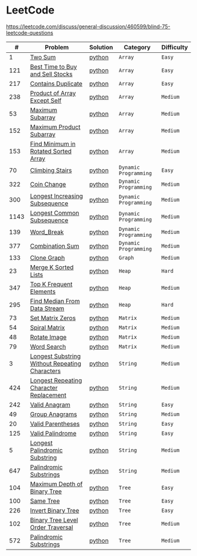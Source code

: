 # LeetCode

https://leetcode.com/discuss/general-discussion/460599/blind-75-leetcode-questions

|#| Problem | Solution | Category | Difficulty |
|-| ------- | -------- | -------- | ---------- |
|1| [Two Sum](https://leetcode.com/problems/two-sum/) |[python](./python/1_two_sum.py) | `Array` | `Easy` |
|121| [Best Time to Buy and Sell Stocks](https://leetcode.com/problems/best-time-to-buy-and-sell-stock/) | [python](./python/121_best_time_to_buy_and_sell_stocks.py) | `Array` | `Easy` |
|217| [Contains Duplicate](https://leetcode.com/problems/contains-duplicate/) | [python](./python/217_contains_duplicate.py) | `Array` | `Easy`|
|238| [Product of Array Except Self](https://leetcode.com/problems/product-of-array-except-self/) | [python](./python/238_product_of_array_except_self.py) | `Array` | `Medium` |
|53| [Maximum Subarray](https://leetcode.com/problems/maximum-subarray/) | [python](./python/53_maximum_subarray.py) | `Array` | `Medium` |
|152| [Maximum Product Subarray](https://leetcode.com/problems/maximum-product-subarray/) | [python](./python/152_maximum_product_subarray.py) | `Array` | `Medium` |
|153| [Find Minimum in Rotated Sorted Array](https://leetcode.com/problems/find-minimum-in-rotated-sorted-array/) | [python](./python/153_find_minimum_in_rotated_sorted_array.py) | `Array` | `Medium` |
|70| [Climbing Stairs](https://leetcode.com/problems/climbing-stairs/description/) | [python](./python/70_climbing_stairs.py) | `Dynamic Programming` | `Easy` |
|322| [Coin Change](https://leetcode.com/problems/coin-change/) | [python](./python/322_coin_change.py) | `Dynamic Programming` | `Medium` |
|300| [Longest Increasing Subsequence](https://leetcode.com/problems/longest-increasing-subsequence/) | [python](./python/300_longest_increasing_subsequence.py) | `Dynamic Programming` | `Medium` |
|1143| [Longest Common Subsequence](https://leetcode.com/problems/longest-common-subsequence/) | [python](./python/1143_longest_common_subsequence.py) | `Dynamic Programming` | `Medium` |
|139| [Word_Break](https://leetcode.com/problems/word-break/) | [python](./python/139_word_break.py) | `Dynamic Programming` | `Medium` |
|377| [Combination Sum](https://leetcode.com/problems/combination-sum-iv/) | [python](./python/377_combination_sum_iv.py) | `Dynamic Programming` | `Medium` |
|133| [Clone Graph](https://leetcode.com/problems/clone-graph/) | [python](./python/133_clone_graph.py) | `Graph` | `Medium` |
|23| [Merge K Sorted Lists](https://leetcode.com/problems/merge-k-sorted-lists/) | [python](./python/23_merge_k_sorted_lists.py) | `Heap` | `Hard` |
|347| [Top K Frequent Elements](https://leetcode.com/problems/top-k-frequent-elements/) | [python](./python/347_top_k_frequent_elements.py) | `Heap` | `Medium` |
|295| [Find Median From Data Stream](https://leetcode.com/problems/find-median-from-data-stream/) | [python](./python/295_find_median_from_data_stream.py) | `Heap` | `Hard` |
|73| [Set Matrix Zeros](https://leetcode.com/problems/set-matrix-zeroes/) | [python](./python/73_set_matrix_zeroes.py) | `Matrix` | `Medium` |
|54| [Spiral Matrix](https://leetcode.com/problems/spiral-matrix/) | [python](./python/54_spiral_matrix.py) | `Matrix` | `Medium` |
|48| [Rotate Image](https://leetcode.com/problems/rotate-image/) | [python](./python/48_rotate_image.py) | `Matrix` | `Medium` |
|79| [Word Search](https://leetcode.com/problems/word-search/) | [python](./python/79_word_search.py) | `Matrix` | `Medium` |
|3| [Longest Substring Without Repeating Characters](https://leetcode.com/problems/longest-substring-without-repeating-characters/) | [python](./python/3_longest_substring_without_repeating_characters.py) | `String` | `Medium` |
|424| [Longest Repeating Character Replacement](https://leetcode.com/problems/longest-repeating-character-replacement/) | [python](./python/424_longest_repeating_character_replacement.py) | `String` | `Medium` |
|242| [Valid Anagram](https://leetcode.com/problems/valid-anagram/) | [python](./python/242_valid_anagram.py) | `String` | `Easy` |
|49| [Group Anagrams](https://leetcode.com/problems/group-anagrams/) | [python](./python/49_group_anagrams.py) | `String` | `Medium` |
|20| [Valid Parentheses](https://leetcode.com/problems/valid-parentheses/) | [python](./python/20_valid_parentheses.py) | `String` | `Easy` |
|125| [Valid Palindrome](https://leetcode.com/problems/valid-palindrome/) | [python](./python/125_valid_palindrome.py) | `String` | `Easy` |
|5| [Longest Palindromic Substring](https://leetcode.com/problems/longest-palindromic-substring/) | [python](./python/5_longest_palindromic_substring.py) | `String` | `Medium` |
|647| [Palindromic Substrings](https://leetcode.com/problems/palindromic-substrings/) | [python](./python/647_palindromic_substrings.py) | `String` | `Medium` |
|104| [Maximum Depth of Binary Tree](https://leetcode.com/problems/maximum-depth-of-binary-tree/description/) | [python](./python/104_maximum_depth_of_binary_tree.py) | `Tree` | `Easy` |
|100| [Same Tree](https://leetcode.com/problems/same-tree/) | [python](./python/100_same_tree.py) | `Tree` | `Easy` |
|226| [Invert Binary Tree](https://leetcode.com/problems/invert-binary-tree/) | [python](./python/226_invert_binary_tree.py) | `Tree` | `Easy` |
|102| [Binary Tree Level Order Traversal](https://leetcode.com/problems/binary-tree-level-order-traversal/) | [python](./python/102_binary_tree_level_order_traversal.py) | `Tree` | `Medium` |
|572| [Palindromic Substrings](https://leetcode.com/problems/subtree-of-another-tree/) | [python](./python/572_subtree_of_another_tree.py) | `Tree` | `Medium` |
